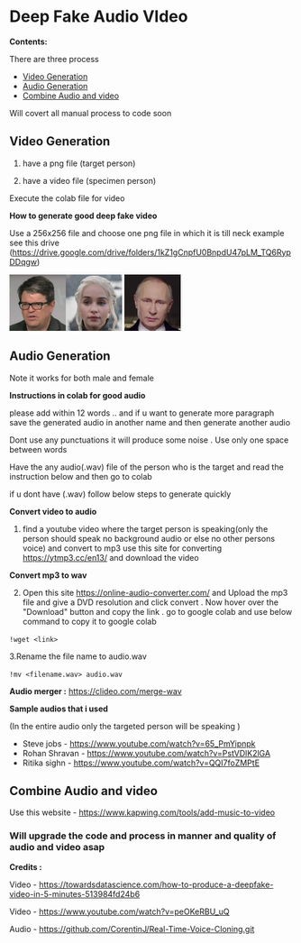 # Deep Fake Audio VIdeo

**Contents:**

There are three process 

- [Video Generation](#Video-Generation)
- [Audio Generation](#Audio-Generation)
- [Combine Audio and video](#Combine-Audio-and-video)

Will covert all manual process to code soon



## Video Generation 


1. have a png file (target person)

2. have a video file (specimen person)

Execute the colab file for video


**How to generate good deep fake video**

Use a 256x256 file and choose one png file in which it is till neck example see this drive (https://drive.google.com/drive/folders/1kZ1gCnpfU0BnpdU47pLM_TQ6RypDDqgw)


<img align="left" width="100" height="100" src="09.png">
<img width="100" height="100" src="got-05.png">
<img  width="100" height="100" src="02.png">









## Audio Generation 

Note it works for both male and female

**Instructions in colab for good audio**

please add within 12 words .. and if u want to generate more paragraph save the generated audio in another name and then generate another audio

Dont use any punctuations it will produce some noise . Use only one space between words


Have the any audio(.wav) file of the person who is the target and read the instruction below and then go to colab 



if u dont have (.wav) follow below steps to generate quickly 

**Convert video to audio**

1. find a youtube video where the target person is speaking(only the person should speak no background audio or else no other persons voice) and convert to mp3 use this site for converting https://ytmp3.cc/en13/  and download the video 

**Convert mp3 to wav**

2. Open this site https://online-audio-converter.com/ and Upload the mp3 file and give a DVD resolution and click convert . Now hover over the "Download" button and copy the link . go to google colab and use 
    below command to copy it to google colab
    
```!wget <link>```

3.Rename the file name to audio.wav

```!mv <filename.wav> audio.wav ```


**Audio merger :**
https://clideo.com/merge-wav


**Sample audios that i used**

(In the entire audio only the targeted person will be speaking )

- Steve jobs - https://www.youtube.com/watch?v=65_PmYipnpk
- Rohan Shravan - https://www.youtube.com/watch?v=PstVDlK2lGA
- Ritika sighn - https://www.youtube.com/watch?v=QQI7foZMPtE



## Combine Audio and video

 Use this website - https://www.kapwing.com/tools/add-music-to-video


### Will upgrade the code and process in manner and quality of audio and video asap


**Credits :**

Video - https://towardsdatascience.com/how-to-produce-a-deepfake-video-in-5-minutes-513984fd24b6 

Video - https://www.youtube.com/watch?v=peOKeRBU_uQ

Audio - https://github.com/CorentinJ/Real-Time-Voice-Cloning.git


